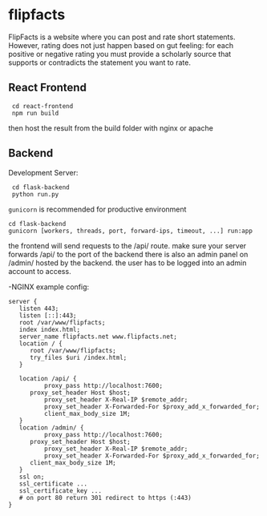 # flipfacts
FlipFacts is a website where you can post and rate short statements. However, rating does not just happen based on gut feeling: for each positive or negative rating you must provide a scholarly source that supports or contradicts the statement you want to rate.

## React Frontend
```
 cd react-frontend
 npm run build
```
then host the result from the build folder with nginx or apache


## Backend
Development Server:
```
 cd flask-backend
 python run.py
```
`gunicorn` is recommended for productive environment
``` 
cd flask-backend
gunicorn [workers, threads, port, forward-ips, timeout, ...] run:app 
```



the frontend will send requests to the /api/ route. make sure your server forwards /api/ to the port of the backend
there is also an admin panel on /admin/ hosted by the backend. the user has to be logged into an admin account to access.

-NGINX example config:
```
server {
   listen 443;
   listen [::]:443;	
   root /var/www/flipfacts;
   index index.html;
   server_name flipfacts.net www.flipfacts.net; 
   location / {
	  root /var/www/flipfacts;
	  try_files $uri /index.html;
   }

   location /api/ {
    	  proxy_pass http://localhost:7600;
	  proxy_set_header Host $host;
       	  proxy_set_header X-Real-IP $remote_addr;
       	  proxy_set_header X-Forwarded-For $proxy_add_x_forwarded_for;
       	  client_max_body_size 1M;
   }
   location /admin/ {
    	  proxy_pass http://localhost:7600;
	  proxy_set_header Host $host;
       	  proxy_set_header X-Real-IP $remote_addr;
          proxy_set_header X-Forwarded-For $proxy_add_x_forwarded_for;
	  client_max_body_size 1M;
   }
   ssl on;
   ssl_certificate ...
   ssl_certificate_key ...
   # on port 80 return 301 redirect to https (:443)
}

```
